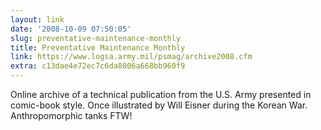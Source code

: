 ```yaml
---
layout: link
date: '2008-10-09 07:50:05'
slug: preventative-maintenance-monthly
title: Preventative Maintenance Monthly
link: https://www.logsa.army.mil/psmag/archive2008.cfm
extra: c13dae4e72ec7c6da8006a668bb960f9
---
```


Online archive of a technical publication from the U.S. Army presented in comic-book style. Once illustrated by Will Eisner during the Korean War. Anthropomorphic tanks FTW!